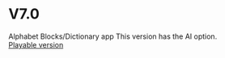 # V7.0
Alphabet Blocks/Dictionary app
This version has the AI option.<br/>
[Playable version](http://version-seven.s3-website-us-east-1.amazonaws.com/)
